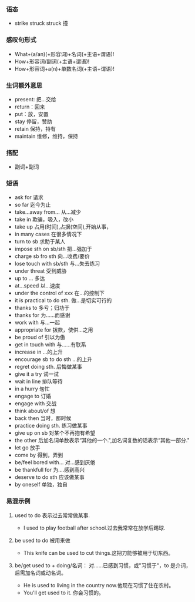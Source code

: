 ### 语态

- strike struck struck 撞

### 感叹句形式

- What+(a/an)(+形容词)+名词(+主语+谓语)!
- How+形容词/副词(+主语+谓语)!
- How+形容词+a(n)+单数名词(+主语+谓语)!

### 生词额外意思

- present: 把...交给
- return：回来
- put：放，安置
- stay 停留，赞助
- retain 保持，持有
- maintain 维修，维持，保持

### 搭配

- 副词+副词

### 短语

- ask for 请求
- so far 迄今为止
- take...away from... 从...减少
- take in 欺骗，吸入，改小
- take up 占用(时间),占据(空间),开始从事，
- in many cases 在很多情况下
- turn to sb 求助于某人
- impose sth on sb/sth 把...强加于
- charge sb fro sth 向...收费/要价
- lose touch with sb/sth 与...失去练习
- under threat 受到威胁
- up to ... 多达
- at...speed 以...速度
- under the control of xxx 在...的控制下
- it is practical to do sth. 做...是切实可行的
- thanks to 多亏；归功于
- thanks for 为……而感谢
- work with 与...一起
- appropriate for 拨款，使供...之用
- be proud of 引以为傲
- get in touch with 与……有联系
- increase in ...的上升
- encourage sb to do sth ...的上升
- regret doing sth. 后悔做某事
- give it a try 试一试
- wait in line 排队等待
- in a hurry 匆忙
- engage to 订婚
- engage with 交战
- think about/of 想
- back then 当时，那时候
- practice doing sth. 练习做某事
- give up on sb 对某个不再抱有希望
- the other 后加名词单数表示“其他的一个.",加名词复数的话表示“其他一部分."
- let go 放手
- come by 得到，弄到
- be/feel bored with... 对...感到厌倦
- be thankfull for 为....感到高兴
- deserve to do sth 应该做某事
- by oneself 单独，独自

### 易混示例

1. used to do 表示过去常常做某事.

   - I used to play football after school.过去我常常在放学后踢球.

2. be used to do 被用来做

   - This knife can be used to cut things.这把刀能够被用于切东西。

3. be/get used to + doing/名词： 对……已感到习惯，或"习惯于"，to 是介词，后需加名词或动名词。

   - He is used to living in the country now.他现在习惯了住在农村。
   - You'll get used to it. 你会习惯的。
